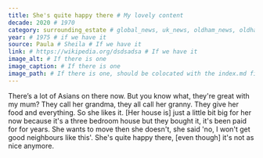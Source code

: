 ```yaml
---
title: She's quite happy there # My lovely content
decade: 2020 # 1970
category: surrounding_estate # global_news, uk_news, oldham_news, oldham_history, towers, surrounding_estate # Always exactly one category
year: # 1975 # if we have it
source: Paula # Sheila # If we have it
link: # https://wikipedia.org/dsdsadsa # If we have it
image_alt: # If there is one
image_caption: # If there is one
image_path: # If there is one, should be colocated with the index.md file in the folder
---
```


There’s a lot of Asians on there now. But you know what, they're great with my mum? They call her grandma, they all call her granny. They give her food and everything. So she likes it. [Her house is] just a little bit big for her now because it's a three bedroom house but they bought it, it's been paid for for years. She wants to move then she doesn't, she said 'no, I won't get good neighbours like this'. She's quite happy there, [even though] it's not as nice anymore.